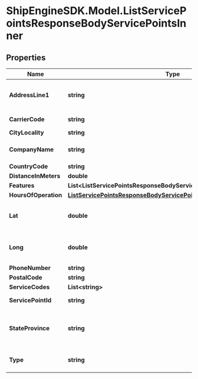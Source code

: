 # ShipEngineSDK.Model.ListServicePointsResponseBodyServicePointsInner

## Properties

Name | Type | Description | Notes
------------ | ------------- | ------------- | -------------
**AddressLine1** | **string** | The first line of the street address.  For some addresses, this may be the only line.  Other addresses may require 2 or 3 lines. | [optional] 
**CarrierCode** | **string** | A [shipping carrier](https://www.shipengine.com/docs/carriers/setup/), such as &#x60;fedex&#x60;, &#x60;dhl_express&#x60;, &#x60;stamps_com&#x60;, etc.  | [optional] 
**CityLocality** | **string** | The name of the city or locality | [optional] 
**CompanyName** | **string** | If this is a business address, then the company name should be specified here. | [optional] 
**CountryCode** | **string** | A two-letter [ISO 3166-1 country code](https://en.wikipedia.org/wiki/ISO_3166-1)  | [optional] 
**DistanceInMeters** | **double** | Distance in meters | [optional] 
**Features** | **List&lt;ListServicePointsResponseBodyServicePointsInner.FeaturesEnum&gt;** | Service features | [optional] 
**HoursOfOperation** | [**ListServicePointsResponseBodyServicePointsInnerHoursOfOperation**](ListServicePointsResponseBodyServicePointsInnerHoursOfOperation.md) |  | [optional] 
**Lat** | **double** | The latitude of the point. Represented as signed degrees. Required if long is provided. http://www.geomidpoint.com/latlon.html | [optional] 
**Long** | **double** | The longitude of the point. Represented as signed degrees. Required if lat is provided. http://www.geomidpoint.com/latlon.html | [optional] 
**PhoneNumber** | **string** | Phone number associated | [optional] 
**PostalCode** | **string** | postal code | [optional] 
**ServiceCodes** | **List&lt;string&gt;** |  | [optional] 
**ServicePointId** | **string** | A unique identifier for a carrier drop off point. | [optional] 
**StateProvince** | **string** | The state or province. For some countries (including the U.S.) only abbreviations are allowed. Other countries allow the full name or abbreviation. | [optional] 
**Type** | **string** | Service point type | [optional] [default to TypeEnum.Pudo]

